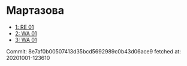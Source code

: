 # Мартазова
- [1: RE 01](1.md)
- [2: WA 01](2.md)
- [3: WA 01](3.md)

Commit: 8e7af0b00507413d35bcd5692989c0b43d06ace9
 fetched at: 20201001-123610
